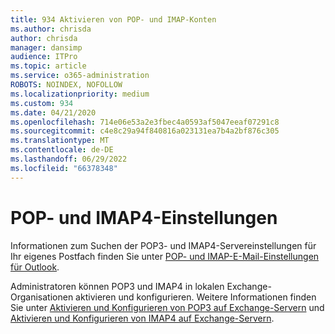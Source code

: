 ```yaml
---
title: 934 Aktivieren von POP- und IMAP-Konten
ms.author: chrisda
author: chrisda
manager: dansimp
audience: ITPro
ms.topic: article
ms.service: o365-administration
ROBOTS: NOINDEX, NOFOLLOW
ms.localizationpriority: medium
ms.custom: 934
ms.date: 04/21/2020
ms.openlocfilehash: 714e06e53a2e3fbec4a0593af5047eeaf07291c8
ms.sourcegitcommit: c4e8c29a94f840816a023131ea7b4a2bf876c305
ms.translationtype: MT
ms.contentlocale: de-DE
ms.lasthandoff: 06/29/2022
ms.locfileid: "66378348"
---
```

# <a name="pop-and-imap4-settings"></a>POP- und IMAP4-Einstellungen

Informationen zum Suchen der POP3- und IMAP4-Servereinstellungen für Ihr eigenes Postfach finden Sie unter [POP- und IMAP-E-Mail-Einstellungen für Outlook](https://support.office.com/article/8361e398-8af4-4e97-b147-6c6c4ac95353.aspx).

Administratoren können POP3 und IMAP4 in lokalen Exchange-Organisationen aktivieren und konfigurieren. Weitere Informationen finden Sie unter [Aktivieren und Konfigurieren von POP3 auf Exchange-Servern](https://technet.microsoft.com/library/bb124934.aspx) und [Aktivieren und Konfigurieren von IMAP4 auf Exchange-Servern](https://technet.microsoft.com/library/bb124489.aspx).

